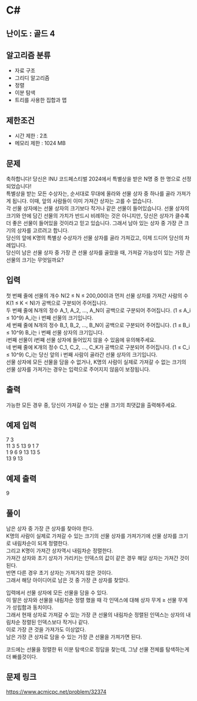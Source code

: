 # C#

## 난이도 : 골드 4

## 알고리즘 분류
  - 자료 구조
  - 그리디 알고리즘
  - 정렬
  - 이분 탐색
  - 트리를 사용한 집합과 맵

## 제한조건
  - 시간 제한 : 2초
  - 메모리 제한 : 1024 MB

## 문제
축하합니다! 당신은 INU 코드페스티벌 2024에서 특별상을 받은 N명 중 한 명으로 선정되었습니다!<br/>
특별상을 받는 모든 수상자는, 순서대로 무대에 올라와 선물 상자 중 하나를 골라 가져가게 됩니다. 이때, 앞의 사람들이 이미 가져간 상자는 고를 수 없습니다.<br/>
각 선물 상자에는 선물 상자의 크기보다 작거나 같은 선물이 들어있습니다. 선물 상자의 크기와 안에 담긴 선물의 가치가 반드시 비례하는 것은 아니지만, 당신은 상자가 클수록 더 좋은 선물이 들어있을 것이라고 믿고 있습니다. 그래서 남아 있는 상자 중 가장 큰 크기의 상자를 고르려고 합니다.<br/>
당신의 앞에 K명의 특별상 수상자가 선물 상자를 골라 가져갔고, 이제 드디어 당신의 차례입니다.<br/>
당신이 남은 선물 상자 중 가장 큰 선물 상자를 골랐을 때, 가져갈 가능성이 있는 가장 큰 선물의 크기는 무엇일까요?<br/>


## 입력
첫 번째 줄에 선물의 개수 N(2 ≤ N ≤ 200,000)과 먼저 선물 상자를 가져간 사람의 수 K(1 ≤ K < N)가 공백으로 구분되어 주어집니다.<br/>
두 번째 줄에 N개의 정수 A_1, A_2, ..., A_N이 공백으로 구분되어 주어집니다. (1 ≤ A_i ≤ 10^9) A_i는 i 번째 선물의 크기입니다.<br/>
세 번째 줄에 N개의 정수 B_1, B_2, ..., B_N이 공백으로 구분되어 주어집니다. (1 ≤ B_i ≤ 10^9) B_i는 i 번째 선물 상자의 크기입니다.<br/>
i번째 선물이 i번째 선물 상자에 들어있지 않을 수 있음에 유의해주세요.<br/>
네 번째 줄에 K개의 정수 C_1, C_2, ..., C_K가 공백으로 구분되어 주어집니다. (1 ≤ C_i ≤ 10^9) C_i는 당신 앞의 i 번째 사람이 골라간 선물 상자의 크기입니다.<br/>
선물 상자에 모든 선물을 담을 수 없거나, K명의 사람이 실제로 가져갈 수 없는 크기의 선물 상자를 가져가는 경우는 입력으로 주어지지 않음이 보장됩니다.<br/>


## 출력
가능한 모든 경우 중, 당신이 가져갈 수 있는 선물 크기의 최댓값을 출력해주세요.<br/>


## 예제 입력
7 3<br/>
11 3 5 13 9 1 7<br/>
1 9 6 9 13 13 5<br/>
13 9 13<br/>


## 예제 출력
9<br/>


## 풀이
남은 상자 중 가장 큰 상자를 찾아야 한다.<br/>
K명의 사람이 실제로 가져갈 수 있는 크기의 선물 상자를 가져가기에 선물 상자를 크기로 내림차순이 되게 정렬한다.<br/>
그리고 K명이 가져간 상자역시 내림차순 정렬한다.<br/>
가져간 상자와 초기 상자가 가리키는 인덱스의 값이 같은 경우 해당 상자는 가져간 것이 된다.<br/>
반면 다른 경우 초기 상자는 가져가지 않은 것이다.<br/>
그래서 해당 아이디어로 남은 것 중 가장 큰 상자를 찾았다.<br/>


입력에서 선물 상자에 모든 선물을 담을 수 있다.<br/>
이 말은 상자와 선물을 내림차순 정렬 했을 때 각 인덱스에 대해 상자 무게 ≥ 선물 무게가 성립함과 동치이다.<br/>
그래서 현재 상자로 가져갈 수 있는 가장 큰 선물의 내림차순 정렬된 인덱스는 상자의 내림차순 정렬된 인덱스보다 작거나 같다.<br/>
이로 가장 큰 것을 가져가도 이상없다.<br/>
남은 가장 큰 상자로 담을 수 있는 가장 큰 선물을 가져가면 된다.<br/>


코드에는 선물을 정렬한 뒤 이분 탐색으로 정답을 찾는데, 그냥 선물 전체를 탐색하는게 더 빠를것이다.<br/>



## 문제 링크
https://www.acmicpc.net/problem/32374